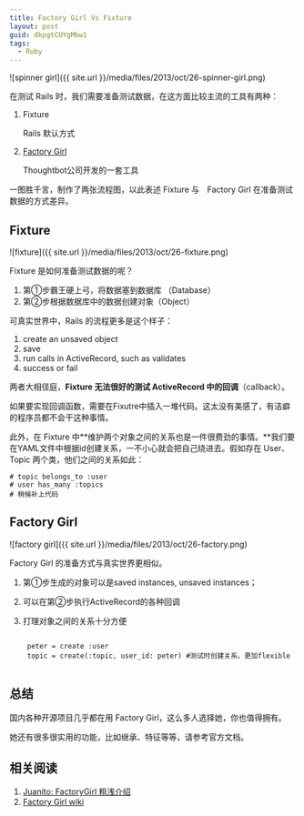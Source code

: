 ```yaml
---
title: Factory Girl Vs Fixture
layout: post
guid: dkpgtCUYgMbw1
tags:
  - Ruby
---
```


<span class="image-800">![spinner girl]({{ site.url }}/media/files/2013/oct/26-spinner-girl.png)</span>

在测试 Rails 时，我们需要准备测试数据，在这方面比较主流的工具有两种：

1. Fixture
	
	Rails 默认方式

2. [Factory Girl](https://github.com/thoughtbot/factory_girl)

	Thoughtbot公司开发的一套工具
	
一图胜千言，制作了两张流程图，以此表述 Fixture 与　Factory Girl 在准备测试数据的方式差异。

## Fixture

<span class="image-800">![fixture]({{ site.url }}/media/files/2013/oct/26-fixture.png)</span>

Fixture 是如何准备测试数据的呢？

1. 第①步霸王硬上弓，将数据塞到数据库 （Database） 
2. 第②步根据数据库中的数据创建对象（Object）

可真实世界中，Rails 的流程更多是这个样子：

1. create an unsaved object
2. save
3. run calls in ActiveRecord, such as validates
4. success or fail

两者大相径庭，**Fixture 无法很好的测试 ActiveRecord 中的回调**（callback）。

如果要实现回调函数，需要在Fixutre中插入一堆代码。这太没有美感了，有洁癖的程序员都不会干这种事情。

此外，在 Fixture 中**维护两个对象之间的关系也是一件很费劲的事情。**我们要在YAML文件中根据id创建关系，一不小心就会把自己绕进去。假如存在 User、Topic 两个类，他们之间的关系如此：

	# topic belongs_to :user
	# user has_many :topics
	# 稍候补上代码

## Factory Girl

<span class="image-800">![factory girl]({{ site.url }}/media/files/2013/oct/26-factory.png)</span>

Factory Girl 的准备方式与真实世界更相似。

1. 第①步生成的对象可以是saved instances, unsaved instances；
2. 可以在第②步执行ActiveRecord的各种回调
3. 打理对象之间的关系十分方便

	<pre><code>
	peter = create :user  
	topic = create(:topic, user_id: peter) #测试时创建关系，更加flexible
	</code></pre>

## 总结

国内各种开源项目几乎都在用 Factory Girl，这么多人选择她，你也值得拥有。

她还有很多很实用的功能，比如继承、特征等等，请参考官方文档。

## 相关阅读

1. [Juanito: FactoryGirl 粗浅介绍](http://ruby-china.org/topics/3777)
2. [Factory Girl wiki](https://github.com/thoughtbot/factory_girl/blob/master/GETTING_STARTED.md)